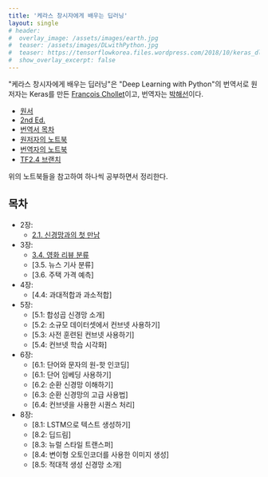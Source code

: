 ```yaml
---
title: '케라스 창시자에게 배우는 딥러닝'
layout: single
# header:
#  overlay_image: /assets/images/earth.jpg
#  teaser: /assets/images/DLwithPython.jpg
#  teaser: https://tensorflowkorea.files.wordpress.com/2018/10/keras_dl_b.jpg
#  show_overlay_excerpt: false
---
```


"케라스 창시자에게 배우는 딥러닝"은 "Deep Learning with Python"의 번역서로 원저자는 Keras를 만든 [François Chollet](https://fchollet.com/)이고, 번역자는 [박해선](https://tensorflow.blog/)이다.

* [원서](http://faculty.neu.edu.cn/yury/AAI/Textbook/Deep%20Learning%20with%20Python.pdf)
* [2nd Ed.](https://livebook.manning.com/book/deep-learning-with-python-second-edition/)
* [번역서 목차](https://tensorflow.blog/%ec%bc%80%eb%9d%bc%ec%8a%a4-%eb%94%a5%eb%9f%ac%eb%8b%9d/)
* [원저자의 노트북](https://github.com/fchollet/deep-learning-with-python-notebooks)
* [번역자의 노트북](https://github.com/rickiepark/deep-learning-with-python-notebooks)
* [TF2.4 브랜치](https://github.com/rickiepark/deep-learning-with-python-notebooks/tree/tf2)

위의 노트북들을 참고하여 하나씩 공부하면서 정리한다.

## 목차

* 2장:
    * [2.1. 신경망과의 첫 만남](https://colab.research.google.com/drive/1RCjXoNExjMjIaCMtRu35Cwryq-vZJDNN?usp=sharing)
* 3장:
    * [3.4. 영화 리뷰 분류](https://colab.research.google.com/drive/1aPavnONxM04DsEvPi1abBDstCKEuOUQd)
    * [3.5. 뉴스 기사 분류]
    * [3.6. 주택 가격 예측]
* 4장:
    * [4.4: 과대적합과 과소적합]
* 5장:
    * [5.1: 합성곱 신경망 소개]
    * [5.2: 소규모 데이터셋에서 컨브넷 사용하기]
    * [5.3: 사전 훈련된 컨브넷 사용하기]
    * [5.4: 컨브넷 학습 시각화]
* 6장:
    * [6.1: 단어와 문자의 원-핫 인코딩]
    * [6.1: 단어 임베딩 사용하기]
    * [6.2: 순환 신경망 이해하기]
    * [6.3: 순환 신경망의 고급 사용법]
    * [6.4: 컨브넷을 사용한 시퀀스 처리]
* 8장:
    * [8.1: LSTM으로 텍스트 생성하기]
    * [8.2: 딥드림]
    * [8.3: 뉴럴 스타일 트랜스퍼]
    * [8.4: 변이형 오토인코더를 사용한 이미지 생성]
    * [8.5: 적대적 생성 신경망 소개]



